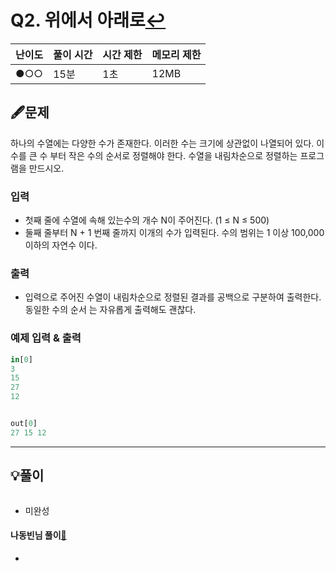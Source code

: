 # Q2. 위에서 아래로[↩](../this_is_codingtest)

| 난이도 | 풀이 시간 | 시간 제한 | 메모리 제한 |
| ------ | --------- | --------- | ----------- |
| ●○○    | 15분      | 1초       | 12MB        |

## 🖋️문제
하나의 수열에는 다양한 수가 존재한다. 이러한 수는 크기에 상관없이 나열되어 있다. 이 수를 큰 수 부터 작은 수의 순서로 정렬해야 한다. 수열을 내림차순으로 정렬하는 프로그램을 만드시오.

### 입력
* 첫째 줄에 수열에 속해 있는수의 개수 N이 주어진다. (1 ≤ N ≤ 500) 
* 둘째 줄부터 N + 1 번째 줄까지 이개의 수가 입력된다. 수의 범위는 1 이상 100,000 이하의 자연수 이다.

### 출력
* 입력으로 주어진 수열이 내림차순으로 정렬된 결과를 공백으로 구분하여 출력한다. 동일한 수의 순서 는 자유롭게 출력해도 괜찮다.

### 예제 입력 & 출력

```python
in[0]
3
15
27
12


out[0]
27 15 12
```

---

## 💡풀이
```python

```
* 미완성

#### 나동빈님 풀이[📌](https://github.com/ndb796/python-for-coding-test/blob/master/5/10.py)

* 
